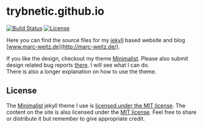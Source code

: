 # trybnetic.github.io

[![Build Status](https://travis-ci.org/Trybnetic/trybnetic.github.io.svg?branch=master)](https://travis-ci.org/Trybnetic/trybnetic.github.io)
[![License](https://img.shields.io/github/license/Trybnetic/trybnetic.github.io.svg)](https://github.com/Trybnetic/trybnetic.github.io/blob/master/LICENSE.txt)  

Here you can find the source files for my [jekyll](http://jekyllrb.com/) based website and blog [www.marc-weitz.de](http://marc-weitz.de/).

If you like the design, checkout my theme [Minimalist](https://github.com/Trybnetic/minimalist). Please also submit design related bug reports [there](https://github.com/Trybnetic/minimalist/issues/). I will see what I can do.  
There is also a longer explanation on how to use the theme.

## License
The [Minimalist](https://github.com/Trybnetic/minimalist) jekyll theme I use is [licensed under the MIT license](https://github.com/Trybnetic/minimalist/blob/master/LICENSE.txt). The content on the site is also licensed under the [MIT license](https://github.com/Trybnetic/trybnetic.github.io/blob/master/LICENSE.txt). Feel free to share or distribute it but remember to give appropriate credit.
